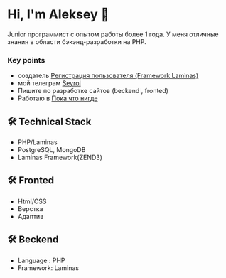 # Hi, I'm Aleksey 👋
Junior программист с опытом работы более 1 года. У меня отличные знания в области бэкэнд-разработки на PHP.


### Key points
*   создатель [Регистрация пользователя (Framework Laminas)](https://github.com/Seyrol)
*   мой телеграм [Seyrol](https://t.me/Seyrol) 
*   Пишите по разработке сайтов (beckend , fronted)
*   Работаю в [Пока что нигде](https://github.com/Seyrol)

## 🛠 Technical Stack
*   PHP/Laminas
*   PostgreSQL, MongoDB
*   Laminas Framework(ZEND3)

## 🛠 Fronted
* Html/CSS
* Верстка
* Адаптив

## 🛠 Beckend
* Language : PHP
* Framework: Laminas
